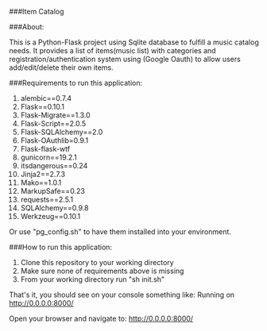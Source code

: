 ###Item Catalog

###About:

This is a Python-Flask project using Sqlite database to fulfill a music catalog needs.
It provides a list of items(music list) with categories and registration/authentication system using (Google Oauth) to allow users add/edit/delete their own items.


###Requirements to run this application:

1. alembic==0.7.4
2. Flask==0.10.1
3. Flask-Migrate==1.3.0
4. Flask-Script==2.0.5
5. Flask-SQLAlchemy==2.0
6. Flask-OAuthlib=0.9.1
7. Flask-flask-wtf
8. gunicorn==19.2.1
9. itsdangerous==0.24
10. Jinja2==2.7.3
11. Mako==1.0.1
12. MarkupSafe==0.23
13. requests==2.5.1
14. SQLAlchemy==0.9.8
15. Werkzeug==0.10.1

Or use "pg_config.sh" to have them installed into your environment.

###How to run this application:

1. Clone this repository to your working directory
2. Make sure none of requirements above is missing
3. From your working directory run "sh init.sh"

That's it, you should see on your console something like: Running on http://0.0.0.0:8000/

Open your browser and navigate to: http://0.0.0.0:8000/
